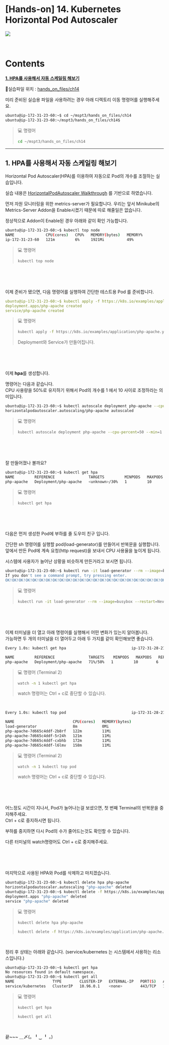 
# [Hands-on] 14. Kubernetes Horizontal Pod Autoscaler

![](./img/hands_on.png)

<br>

# Contents

**[1. HPA를 사용해서 자동 스케일링 해보기](#1-hpa를-사용해서-자동-스케일링-해보기)**

💾실습파일 위치 : [hands_on_files/ch14](../hands_on_files/ch14)

미리 준비된 실습용 파일을 사용하려는 경우 아래 디렉토리 이동 명령어를 실행해주세요.
```bash
ubuntu@ip-172-31-23-60:~$ cd ~/mspt3/hands_on_files/ch14
ubuntu@ip-172-31-23-60:~/mspt3/hands_on_files/ch14$
```

> 💻 명령어
>```bash
>cd ~/mspt3/hands_on_files/ch14
>```

---

## 1. HPA를 사용해서 자동 스케일링 해보기

Horizontal Pod Autoscaler(HPA)를 이용하여 자동으로 Pod의 개수를 조절하는 실습입니다.

실습 내용은 [HorizontalPodAutoscaler Walkthrough](https://kubernetes.io/ko/docs/tasks/run-application/horizontal-pod-autoscale-walkthrough/) 를 기반으로 하였습니다.

먼저 자원 모니터링을 위한 metrics-server가 필요합니다.
우리는 앞서 Minikube의 Metrics-Server Addon을 Enable시켰기 때문에 따로 해줄일은 없습니다.

정상적으로 Addon이 Enable된 경우 아래와 같이 확인 가능합니다.
```bash
ubuntu@ip-172-31-23-60:~$ kubectl top node
NAME              CPU(cores)   CPU%   MEMORY(bytes)   MEMORY%
ip-172-31-23-60   121m         6%     1921Mi          49%
```

> 💻 명령어
>```bash
>kubectl top node
>```

<br><br><br>

이제 준비가 됐으면, 다음 명령어를 실행하여 간단한 테스트용 Pod 를 준비합니다.
```yaml
ubuntu@ip-172-31-23-60:~$ kubectl apply -f https://k8s.io/examples/application/php-apache.yaml
deployment.apps/php-apache created
service/php-apache created
```

> 💻 명령어
>```bash
>kubectl apply -f https://k8s.io/examples/application/php-apache.yaml
>```
> Deployment와 Service가 만들어집니다.

<br><br><br>

이제 **hpa**를 생성합니다.

명령어는 다음과 같습니다.  
CPU 사용량을 50%로 유지하기 위해서 Pod의 개수를 1 에서 10 사이로 조정하라는 의미입니다.
```bash
ubuntu@ip-172-31-23-60:~$ kubectl autoscale deployment php-apache --cpu-percent=30 --min=1 --max=10
horizontalpodautoscaler.autoscaling/php-apache autoscaled
```

> 💻 명령어
>```bash
>kubectl autoscale deployment php-apache --cpu-percent=50 --min=1 --max=10
>```

<br><br><br>

잘 만들어졌나 볼까요?
```bash
ubuntu@ip-172-31-23-60:~$ kubectl get hpa
NAME         REFERENCE               TARGETS         MINPODS   MAXPODS   REPLICAS   AGE
php-apache   Deployment/php-apache   <unknown>/30%   1         10        1          27s
```

> 💻 명령어
>```bash
>kubectl get hpa
>```

<br><br><br>

다음은 먼저 생성한 Pod에 부하를 줄 도우미 친구 입니다.

간단한 sh 명령어를 실행할 pod(load-generator)를 만들어서 반복문을 실행합니다.  
앞에서 만든 Pod에 계속 요청(http request)을 보내서 CPU 사용율을 높이게 됩니다.

시스템에 사용자가 늘어난 상황을 비슷하게 만든거라고 보시면 됩니다.

```bash
ubuntu@ip-172-31-23-60:~$ kubectl run -it load-generator --rm --image=busybox --restart=Never -- /bin/sh -c "while sleep 0.01; do wget -q -O- http://php-apache; done"
If you don't see a command prompt, try pressing enter.
OK!OK!OK!OK!OK!OK!OK!OK!OK!OK!OK!OK!OK!OK!OK!OK!OK!OK!OK!OK!OK!OK!OK!OK!OK!OK!OK!OK!OK!OK!OK!OK!OK!OK!OK!OK!OK!OK!OK!OK!OK!OK!OK!OK!OK!OK!OK!OK!OK!OK!OK!OK!OK!OK!OK!OK!OK!OK!OK!OK!OK!OK!OK!OK!OK!OK!
```

> 💻 명령어
>```bash
>kubectl run -it load-generator --rm --image=busybox --restart=Never -- /bin/sh -c "while sleep 0.01; do wget -q -O- http://php-apache; done"
>```

<br><br><br>

이제 터미널을 더 열고 아래 명령어를 실행해서 어떤 변화가 있는지 알아봅니다.  
가능하면 두 개의 터미널을 더 열어두고 아래 두 가지를 같이 확인해보면 좋습니다.
```bash
Every 1.0s: kubectl get hpa                             ip-172-31-28-216: Mon Mar  6 13:15:05 2023

NAME         REFERENCE               TARGETS    MINPODS   MAXPODS   REPLICAS   AGE
php-apache   Deployment/php-apache   71%/50%   1         10        6          4m13s
```

> 💻 명령어 (Terminal 2)
>```bash
>watch -n 1 kubectl get hpa
>```
> watch 명령어는 Ctrl + c로 중단할 수 있습니다.

<br>

```bash
Every 1.0s: kubectl top pod                             ip-172-31-28-216: Mon Mar  6 13:15:05 2023

NAME                          CPU(cores)   MEMORY(bytes)
load-generator                8m           0Mi
php-apache-7d665c4ddf-2b8rf   122m         11Mi
php-apache-7d665c4ddf-5r24h   121m         11Mi
php-apache-7d665c4ddf-cxbhb   172m         11Mi
php-apache-7d665c4ddf-l6lmv   158m         11Mi
```

> 💻 명령어 (Terminal 2)
>```bash
>watch -n 1 kubectl top pod
>```
> watch 명령어는 Ctrl + c로 중단할 수 있습니다.


<br><br><br>

어느정도 시간이 지나서, Pod가 늘어나는걸 보셨으면, 첫 번째 Terminal의 반복문을 중지해주세요.  
Ctrl + c로 중지하시면 됩니다.

부하를 중지하면 다시 Pod의 수가 줄어드는것도 확인할 수 있습니다.

다른 터미널의 watch명령어도 Ctrl + c로 중지해주세요.

<br><br><br>

마지막으로 사용된 HPA와 Pod를 삭제하고 마치겠습니다.
```bash
ubuntu@ip-172-31-23-60:~$ kubectl delete hpa php-apache
horizontalpodautoscaler.autoscaling "php-apache" deleted
ubuntu@ip-172-31-23-60:~$ kubectl delete -f https://k8s.io/examples/application/php-apache.yaml
deployment.apps "php-apache" deleted
service "php-apache" deleted
```

> 💻 명령어
>```bash
>kubectl delete hpa php-apache
>```
>```bash
>kubectl delete -f https://k8s.io/examples/application/php-apache.yaml
>```

<br>

정리 후 상태는 아래와 같습니다. (service/kubernetes 는 시스템에서 사용하는 리소스입니다.)
```bash
ubuntu@ip-172-31-23-60:~$ kubectl get hpa
No resources found in default namespace.
ubuntu@ip-172-31-23-60:~$ kubectl get all
NAME                 TYPE        CLUSTER-IP   EXTERNAL-IP   PORT(S)   AGE
service/kubernetes   ClusterIP   10.96.0.1    <none>        443/TCP   125m
```

> 💻 명령어
>```bash
>kubectl get hpa
>```
>```bash
>kubectl get all
>```

<br>

끝~~~  ＿〆(。╹‿ ╹ 。)
